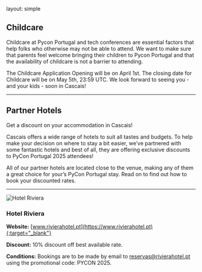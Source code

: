 layout: simple

## Childcare

Childcare at Pycon Portugal and tech conferences are essential factors that help folks who otherwise may not be able to attend. We want to make sure that parents feel welcome bringing their children to Pycon Portugal and that the availability of childcare is not a barrier to attending.

The Childcare Application Opening will be on April 1st. The closing date for Childcare will be on May 5th, 23:59 UTC.
We look forward to seeing you - and your kids - soon in Cascais!
<hr class="green-line"/>


## Partner Hotels

Get a discount on your accommodation in Cascais!

Cascais offers a wide range of hotels to suit all tastes and budgets. To help make your decision on where to stay a bit easier, we’ve partnered with some fantastic hotels and best of all, they are offering exclusive discounts to PyCon Portugal 2025 attendees!

All of our partner hotels are located close to the venue, making any of them a great choice for your’s PyCon Portugal stay. Read on to find out how to book your discounted rates.
<hr class="blue-line"/>



![Hotel Riviera](/static/images/hotels/riviera_hotel.png)


### Hotel Riviera


**Website:** [www.rivierahotel.pt](https://www.rivierahotel.pt){:target="_blank"}


**Discount:** 10% discount off best available rate.


**Conditions:** Bookings are to be made by email to [reservas@rivierahotel.pt](mailto:sponsors@pycon.pt) using the promotional code: PYCON 2025.
